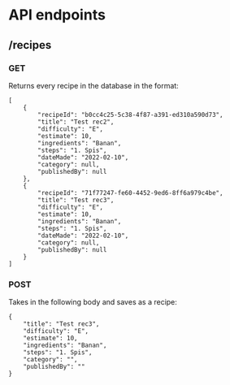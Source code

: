 # API endpoints

## /recipes

### GET
Returns every recipe in the database in the format:
```
[
    {
        "recipeId": "b0cc4c25-5c38-4f87-a391-ed310a590d73",
        "title": "Test rec2",
        "difficulty": "E",
        "estimate": 10,
        "ingredients": "Banan",
        "steps": "1. Spis",
        "dateMade": "2022-02-10",
        "category": null,
        "publishedBy": null
    },
    {
        "recipeId": "71f77247-fe60-4452-9ed6-8ff6a979c4be",
        "title": "Test rec3",
        "difficulty": "E",
        "estimate": 10,
        "ingredients": "Banan",
        "steps": "1. Spis",
        "dateMade": "2022-02-10",
        "category": null,
        "publishedBy": null
    }
]
```


### POST
Takes in the following body and saves as a recipe:
```
{
	"title": "Test rec3",
	"difficulty": "E",
	"estimate": 10,
	"ingredients": "Banan",
	"steps": "1. Spis",
	"category": "",
	"publishedBy": ""
}
```